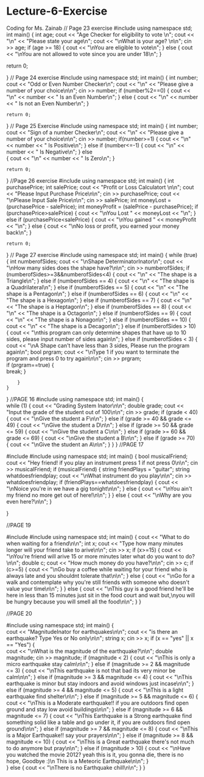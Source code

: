# Lecture-6-Exercise
Coding for Ms. Zainab
// Page 23 exercise 
#include <iostream>
using namespace std;
int main()
{
    int age;
    cout << "Age Checker for eligibility to vote \n";
    cout << "\n" << "Please state your age\n";
    cout << "\nWhat is your age? \n\n";
    cin >> age;
    if (age >= 18)
    {
        cout << "\nYou are eligible to vote\n";
    }
    else
    {
        cout << "\nYou are not allowed to vote since you are under 18\n";
    }

return 0;
    
}
// Page 24 exercise
  #include <iostream>
using namespace std;
int main()
{
    int number;
    cout << "Odd or Even Number Checker\n";
    cout << "\n" << "Please give a number of your choice\n\n";
    cin >> number;
    if (number%2==0)
    {
        cout << "\n" << number << " Is an Even Number\n";
    }
    else
    {
        cout << "\n" << number << " Is not an Even Number\n";
    }

    return 0;
    
}
// Page 25 Exercise
  #include <iostream>
using namespace std;
int main()
{
    int number;
    cout << "Sign of a number Checker\n";
    cout << "\n" << "Please give a number of your choice\n\n";
    cin >> number;
    if(number>=1)
    {
        cout << "\n" << number << " Is Positive\n";
    }
    else if (number<=-1)
    {
        cout << "\n" << number << " Is Negative\n";
    }
    else    
    {
        cout << "\n" << number << " Is Zero\n";
    }

    return 0;
    
}
//Page 26 exercise
#include <iostream>
using namespace std;
int main()
{
    int purchasePrice;
    int salePrice;
    cout << "Profit or Loss Calculatort \n\n";
    cout << "Please Input Purchase Price\n\n";
    cin >> purchasePrice;
    cout << "\nPlease Input Sale Price\n\n";
    cin >> salePrice;
    int moneyLost = (purchasePrice - salePrice);
    int moneyProfit = (salePrice - purchasePrice);
    if (purchasePrice>salePrice)
    {
        cout << "\nYou Lost " << moneyLost << "\n";
    }
    else if (purchasePrice<salePrice)
    {
        cout << "\nYou gained " << moneyProfit << "\n";
    }
    else
    {
        cout << "\nNo loss or profit, you earned your money back\n";
    }

    return 0;

}
// Page 27 exercise
#include <iostream>
using namespace std;
int main() {
    while (true) {
        int numberofSides;
        cout << "\nShape DeterminatorInator\n";
        cout << "\nHow many sides does the shape have?\n\n";
        cin >> numberofSides;
        if (numberofSides>=3&&numberofSides<4)
        {
            cout << "\n" << "The shape is a Triangle\n";
        }
        else if (numberofSides == 4)
        {
            cout << "\n" << "The shape is a Quadrilateral\n";
        }
        else if (numberofSides == 5)
        {
            cout << "\n" << "The shape is a Pentagon\n";
        }
        else if (numberofSides == 6)
        {
            cout << "\n" << "The shape is a Hexagon\n";
        }
        else if (numberofSides == 7)
        {
            cout << "\n" << "The shape is a Heptagon\n";
        }
        else if (numberofSides == 8)
        {
            cout << "\n" << "The shape is a Octagon\n";
        }
        else if (numberofSides == 9)
        {
            cout << "\n" << "The shape is a Nonagon\n";
        }
        else if (numberofSides == 10)
        {
            cout << "\n" << "The shape is a Decagon\n";
        }
        else if (numberofSides > 10)
        {
            cout << "\nthis program can only determine shapes that have up to 10 sides, please input number of sides again\n";
        }
        else if (numberofSides < 3)
        {
            cout << "\nA Shape can't have less than 3 sides, Please run the program again\n";
            bool prgram;
            cout << "\nType 1 if you want to terminate the program and press 0 to try again\n\n";
            cin >> prgram;           
            if (prgram==true)
            {                            
                break;
            }
            
        }
    }
}
//PAGE 16
#include <iostream>
using namespace std;
int main()
{	
	while (1)
	{
		cout << "Grading System Inator\n\n";
		double grade;
		cout << "Input the grade of the student out of 100\n\n";
		cin >> grade;
		if (grade < 40)
		{
			cout << "\nGive the student a F\n\n";
		}
		else if (grade >= 40 && grade <= 49)
		{
			cout << "\nGive the student a D\n\n";
		}
		else if (grade >= 50 && grade <= 59)
		{
			cout << "\nGive the student a C\n\n";
		}
		else if (grade >= 60 && grade <= 69)
		{
			cout << "\nGive the student a B\n\n";
		}
		else if (grade >= 70)
		{
			cout << "\nGive the student an A\n\n";
		}
	}
}
//PAGE 17

#include <iostream>
#include <string>
using namespace std;
int main()
{
	bool musicalFriend;
	cout << "Hey friend! if you play an instrument press 1 if not press 0\n\n";
	cin >> musicalFriend;
	if (musicalFriend)
	{
		string friendPlays = "guitar";
		string whatdoesfriendplay;
		cout << "\nWhat instrument do you play\n\n";
		cin >> whatdoesfriendplay;
		if (friendPlays==whatdoesfriendplay)
		{
			cout << "\nNoice you're in we have a gig tonight\n\n";
		}
		else
		{
			cout << "\nYou ain't my friend no more get out of here!\n\n";
		}
	}
	else
	{
		cout << "\nWhy are you even here?\n\n";
	}


}

//PAGE 19

#include <iostream>
#include <string>
using namespace std;
int main()
{
	cout << "What to do when waiting for a friend\n\n";
	int x;
	cout << "Type how many minutes longer will your friend take to arive\n\n";
	cin >> x;
	if (x>=15)
	{
		cout << "\nYou're friend will arive 15 or more minutes later what do you want to do?\n\n";
		double c;
		cout << "How much money do you have?\n\n";
		cin >> c;
		if (c>=5)
		{
			cout << "\nGo buy a coffee while waiting for your friend who is always late and you shouldnt tolerate that\n\n";
		}
		else
		{
			cout << "\nGo for a walk and contemplate why you're still friends with someone who doesn't value your time\n\n";
		}
	}
	else
	{
		cout << "\nThis guy is a good friend he'll be here in less than 15 minutes just sit in the food court and wait but,\nyou will be hungry because you will smell all the food\n\n";
	}
}

//PAGE 20

#include <iostream>
using namespace std;
int main()
{	
	cout << "MagnitudeInator for earthquakes\n\n";
	cout << "is there an earthquake? Type Yes or No only\n\n";
	string x;
	cin >> x;
	if (x == "yes" || x == "Yes")
	{		
			cout << "\nWhat is the magnitude of the earthquake?\n\n";
			double magnitude;
			cin >> magnitude;
			if (magnitude < 2)
			{
				cout << "\nThis is only a micro earthquake stay calm\n\n";
			}
			else if (magnitude >= 2 && magnitude <= 3)
			{
				cout << "\nThis earthquake is not that bad its very minor be calm\n\n";
			}
			else if (magnitude >= 3 && magnitude <= 4)
			{
				cout << "\nThis earthquake is minor but stay indoors and avoid windows just incase\n\n";
			}
			else if (magnitude >= 4 && magnitude <= 5)
			{
				cout << "\nThis is a light earthquake find shelter\n\n";
			}
			else if (magnitude >= 5 && magnitude <= 6)
			{
				cout << "\nThis is a Moderate earthquake!! if you are outdoors find open ground and stay low avoid buildings\n\n";
			}
			else if (magnitude >= 6 && magnitude <= 7)
			{
				cout << "\nThis Earthquake is a Strong earthquake find something solid like a table and go under it, if you are outdoors find open ground\n\n";
			}
			else if (magnitude >= 7 && magnitude <= 8)
			{
				cout << "\nThis is a Major Earthquake!! say your prayers\n\n";
			}
			else if (magnitude >= 8 && magnitude <= 10)
			{
				cout << "\nThis is a Great earthquake there's not much to do anymore but pray\n\n";
			}
			else if (magnitude > 10)
			{
				cout << "\nHave you watched the movie 2012? yeah this is it, you gonna die, there is no hope, Goodbye :)\n This is a Meteoric Earthquake\n\n";
			}		
	}
	else
	{
		cout << "\nThere is no Earthquake chill\n\n";
	}
}


  
